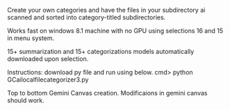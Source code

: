 Create your own categories and have the files in your subdirectory ai scanned and sorted into category-titled subdirectories.  

Works fast on windows 8.1 machine with no GPU using selections 16 and 15 in menu system. 

15+ summarization and 15+ categorizations models automatically downloaded upon selection.

Instructions: download py file and run using below.
cmd> python GCailocalfilecategorizer3.py


Top to bottom Gemini Canvas creation.  Modificaions in gemini canvas should work.
